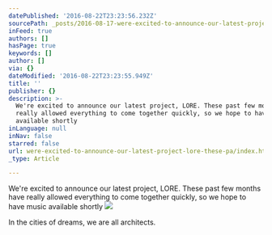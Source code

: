 ```yaml
---
datePublished: '2016-08-22T23:23:56.232Z'
sourcePath: _posts/2016-08-17-were-excited-to-announce-our-latest-project-lore-these-pa.md
inFeed: true
authors: []
hasPage: true
keywords: []
author: []
via: {}
dateModified: '2016-08-22T23:23:55.949Z'
title: ''
publisher: {}
description: >-
  We're excited to announce our latest project, LORE. These past few months have
  really allowed everything to come together quickly, so we hope to have music
  available shortly
inLanguage: null
inNav: false
starred: false
url: were-excited-to-announce-our-latest-project-lore-these-pa/index.html
_type: Article

---
```

We're excited to announce our latest project, LORE. These past few months have really allowed everything to come together quickly, so we hope to have music available shortly
![](https://the-grid-user-content.s3-us-west-2.amazonaws.com/fbf8ff1c-7815-49b3-ad64-18b1a67875c3.jpg)

In the cities of dreams, we are all architects.